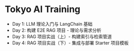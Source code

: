 # Tokyo AI Training

- Day 1: LLM 理论入门与 LangChain 基础
- Day 2: 构建 E2E RAG 项目 - 理论与需求分析
- Day 3: RAG 项目实战（上）- 构建索引与检索管道
- Day 4: RAG 项目实战（下）- 集成与部署 Starter 项目模板
